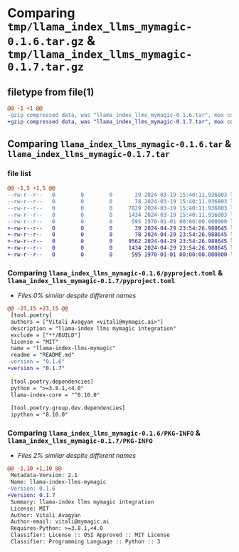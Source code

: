 # Comparing `tmp/llama_index_llms_mymagic-0.1.6.tar.gz` & `tmp/llama_index_llms_mymagic-0.1.7.tar.gz`

## filetype from file(1)

```diff
@@ -1 +1 @@
-gzip compressed data, was "llama_index_llms_mymagic-0.1.6.tar", max compression
+gzip compressed data, was "llama_index_llms_mymagic-0.1.7.tar", max compression
```

## Comparing `llama_index_llms_mymagic-0.1.6.tar` & `llama_index_llms_mymagic-0.1.7.tar`

### file list

```diff
@@ -1,5 +1,5 @@
--rw-r--r--   0        0        0       39 2024-03-19 15:40:11.936803 llama_index_llms_mymagic-0.1.6/README.md
--rw-r--r--   0        0        0       78 2024-03-19 15:40:11.936803 llama_index_llms_mymagic-0.1.6/llama_index/llms/mymagic/__init__.py
--rw-r--r--   0        0        0     7829 2024-03-19 15:40:11.936803 llama_index_llms_mymagic-0.1.6/llama_index/llms/mymagic/base.py
--rw-r--r--   0        0        0     1434 2024-03-19 15:40:11.936803 llama_index_llms_mymagic-0.1.6/pyproject.toml
--rw-r--r--   0        0        0      595 1970-01-01 00:00:00.000000 llama_index_llms_mymagic-0.1.6/PKG-INFO
+-rw-r--r--   0        0        0       39 2024-04-29 23:54:26.988645 llama_index_llms_mymagic-0.1.7/README.md
+-rw-r--r--   0        0        0       78 2024-04-29 23:54:26.988645 llama_index_llms_mymagic-0.1.7/llama_index/llms/mymagic/__init__.py
+-rw-r--r--   0        0        0     9562 2024-04-29 23:54:26.988645 llama_index_llms_mymagic-0.1.7/llama_index/llms/mymagic/base.py
+-rw-r--r--   0        0        0     1434 2024-04-29 23:54:26.988645 llama_index_llms_mymagic-0.1.7/pyproject.toml
+-rw-r--r--   0        0        0      595 1970-01-01 00:00:00.000000 llama_index_llms_mymagic-0.1.7/PKG-INFO
```

### Comparing `llama_index_llms_mymagic-0.1.6/pyproject.toml` & `llama_index_llms_mymagic-0.1.7/pyproject.toml`

 * *Files 0% similar despite different names*

```diff
@@ -23,15 +23,15 @@
 [tool.poetry]
 authors = ["Vitali Avagyan <vitali@mymagic.ai>"]
 description = "llama-index llms mymagic integration"
 exclude = ["**/BUILD"]
 license = "MIT"
 name = "llama-index-llms-mymagic"
 readme = "README.md"
-version = "0.1.6"
+version = "0.1.7"
 
 [tool.poetry.dependencies]
 python = ">=3.8.1,<4.0"
 llama-index-core = "^0.10.0"
 
 [tool.poetry.group.dev.dependencies]
 ipython = "8.10.0"
```

### Comparing `llama_index_llms_mymagic-0.1.6/PKG-INFO` & `llama_index_llms_mymagic-0.1.7/PKG-INFO`

 * *Files 2% similar despite different names*

```diff
@@ -1,10 +1,10 @@
 Metadata-Version: 2.1
 Name: llama-index-llms-mymagic
-Version: 0.1.6
+Version: 0.1.7
 Summary: llama-index llms mymagic integration
 License: MIT
 Author: Vitali Avagyan
 Author-email: vitali@mymagic.ai
 Requires-Python: >=3.8.1,<4.0
 Classifier: License :: OSI Approved :: MIT License
 Classifier: Programming Language :: Python :: 3
```

